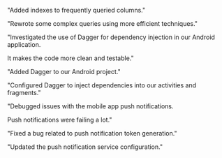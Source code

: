 "Added indexes to frequently queried columns."

"Rewrote some complex queries using more efficient techniques."

"Investigated the use of Dagger for dependency injection in our Android application.

It makes the code more clean and testable."

"Added Dagger to our Android project."

"Configured Dagger to inject dependencies into our activities and fragments."

"Debugged issues with the mobile app push notifications.

Push notifications were failing a lot."

"Fixed a bug related to push notification token generation."

"Updated the push notification service configuration."